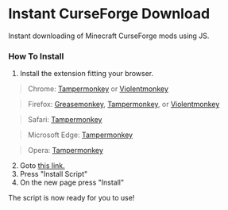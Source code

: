 # Instant CurseForge Download
Instant downloading of Minecraft CurseForge mods using JS.

### How To Install
1. Install the extension fitting your browser.
>Chrome: [Tampermonkey](https://chrome.google.com/webstore/detail/tampermonkey/dhdgffkkebhmkfjojejmpbldmpobfkfo) or [Violentmonkey](https://chrome.google.com/webstore/detail/violentmonkey/jinjaccalgkegednnccohejagnlnfdag)

>Firefox: [Greasemonkey](https://addons.mozilla.org/en-US/firefox/addon/greasemonkey/), [Tampermonkey](https://addons.mozilla.org/en-US/firefox/addon/tampermonkey/), or [Violentmonkey](https://addons.mozilla.org/en-US/firefox/addon/violentmonkey/)

>Safari: [Tampermonkey](https://www.tampermonkey.net/?browser=safari)

>Microsoft Edge: [Tampermonkey](https://www.microsoft.com/en-us/p/tampermonkey/9nblggh5162s?rtc=1&activetab=pivot:overviewtab)

>Opera: [Tampermonkey](https://addons.opera.com/en/extensions/details/tampermonkey-beta/)


2. Goto [this link.](https://greasyfork.org/en/scripts/388353-curseforge-instant-download)
3. Press "Install Script"
4. On the new page press "Install"

The script is now ready for you to use!

